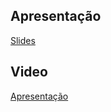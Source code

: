 ## Apresentação

[Slides](Slides.pdf)

## Video
[Apresentação](https://www.youtube.com/watch?v=ZnhNrI2DxiU)